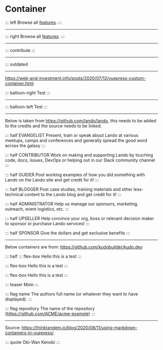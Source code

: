 # Container

::: left
Browse all [features](/features.md "Overview of the documentation updates").
:::

---

::: right
Browse all [features](/features.md "Overview of the documentation updates").
:::

---

::: contribute
:::

---

::: outdated

---

https://web-and-investment.info/posts/2020/07/12/vuepress-custom-container.html


::: balloon-right
Test
:::

---

::: balloon-left
Test
:::

---


Below is taken from https://github.com/lando/lando, this needs to be added to the credits and the source needs to be linked.

::: half EVANGELIST
Present, train or speak about Lando at various meetups, camps and conferences and generally spread the good word across the galaxy
:::

::: half CONTRIBUTOR
Work on making and supporting Lando by touching code, docs, issues, DevOps or helping out in our Slack community channel
:::

::: half GUIDER
Post working examples of how you did something with Lando on the Lando site and get credit for it!
:::

::: half BLOGGER
Post case studies, training materials and other less-technical content to the Lando blog and get credit for it!
:::

::: half ADMINISTRATOR
Help us manage our sponsors, marketing, outreach, event logistics, etc.
:::

::: half UPSELLER
Help convince your org, boss or relevant decision maker to sponsor or purchase Lando services!
:::

::: half SPONSOR
Give the dollars and get exclusive benefits
:::

---

Below containers are from: https://github.com/kudobuilder/kudo.dev

::: half
::: flex-box
Hello this is a test
:::


::: flex-box
Hello this is a test
:::

::: flex-box
Hello this is a test
:::

::: teaser
Moin
:::

::: flag name
The authors full name (or whatever they want to have displayed).
:::

::: flag repository
The name of the repository (https://github.com/ACME/acme-example)
:::

---

Source: https://thinktandem.io/blog/2020/08/11/using-markdown-containers-in-vuepress/

::: quote
Obi-Wan Kenobi
:::